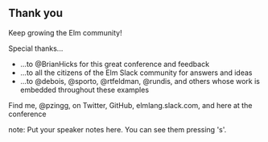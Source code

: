 ##  Thank you

Keep growing the Elm community!

<div class="fragment">Special thanks...</div>
<ul>
<li class="fragment">...to @BrianHicks for this great conference and feedback
<li class="fragment">...to all the citizens of the Elm Slack community for answers and ideas
<li class="fragment">...to @debois, @sporto, @rtfeldman, @rundis, and others whose work is embedded throughout these examples
</ul>

Find me, @pzingg, on Twitter, GitHub, elmlang.slack.com, and here at the conference

note:
    Put your speaker notes here.
    You can see them pressing 's'.
